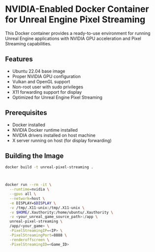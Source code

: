 # NVIDIA-Enabled Docker Container for Unreal Engine Pixel Streaming

This Docker container provides a ready-to-use environment for running Unreal Engine applications with NVIDIA GPU acceleration and Pixel Streaming capabilities.

## Features

- Ubuntu 22.04 base image
- Proper NVIDIA GPU configuration
- Vulkan and OpenGL support
- Non-root user with sudo privileges
- X11 forwarding support for display
- Optimized for Unreal Engine Pixel Streaming

## Prerequisites

- Docker installed
- NVIDIA Docker runtime installed
- NVIDIA drivers installed on host machine
- X server running on host (for display forwarding)

## Building the Image

```bash
docker build -t unreal-pixel-streaming .



docker run --rm -it \
  --runtime=nvidia \
  --gpus all \
  --network=host \
  -e DISPLAY=$DISPLAY \
  -v /tmp/.X11-unix:/tmp/.X11-unix \
  -v $HOME/.Xauthority:/home/ubuntu/.Xauthority \
  -v <your_unreal_game_source_path>:/app \
  unreal-pixel-streaming \
  /app/<your_game> \
  -PixelStreamingIP=<IP> \
  -PixelStreamingPort=8888 \
  -renderoffscreen \
  -PixelStreamingID=<Game_ID>
